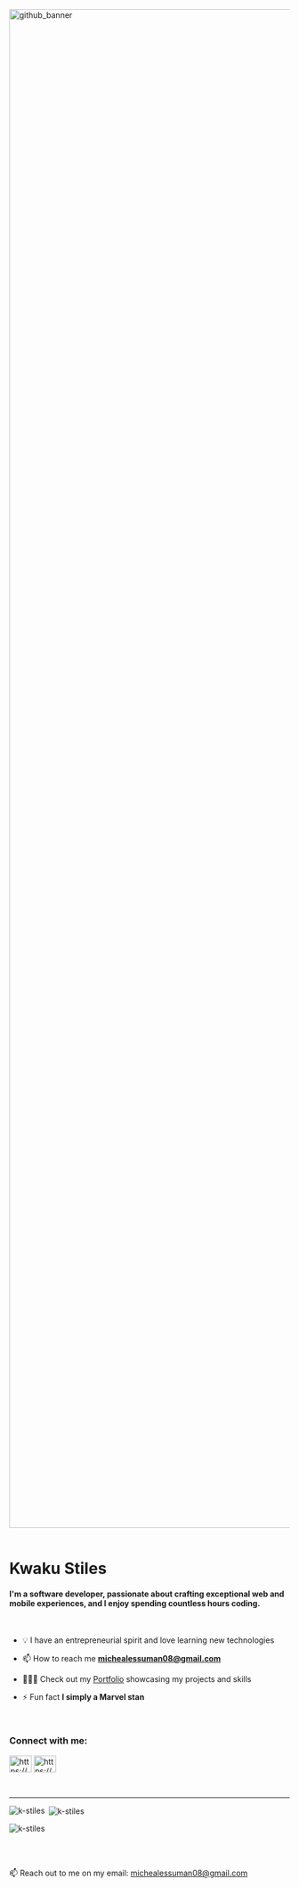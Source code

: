 <img width="2726" alt="github_banner" src="https://github.com/K-stiles/mule-server/assets/80682692/2af9b7e6-a9eb-41ca-9bd6-cc75bc5bd958">

<br>
<br>

<h1 align="left">Kwaku Stiles</h1>
<h4 align="left">
I'm a software developer, passionate about crafting exceptional web and mobile experiences, and I enjoy spending countless hours coding.</h4>
<!-- My toolkit includes Next.js, Express.js, and Apollo GraphQL, which I wield with expertise and enthusiasm.</p>

<!-- GIF -->
<!-- <img align="right" alt="Coding" width="300" src="https://github.com/K-stiles/mule-server/assets/80682692/9e9227c9-980f-4b56-9542-b600f4d46e7e"> -->
<!-- GIF -->

<br/>
<!-- <p align="left"> <img src="https://komarev.com/ghpvc/?username=k-stiles&label=Profile%20views&color=0e75b6&style=flat" alt="k-stiles" /> </p>  -->

<!-- - 🔭 I’m currently working on **iLoc**  -->

<!-- - 🌱 I’m currently learning **Microservices with GoLang**  -->

<!--  - 💬 Ask me about **NextJs, GraphQL, ExpressJs, GoLang**   -->


- 💡 I have an entrepreneurial spirit and love learning new technologies
  
- 📫 How to reach me **michealessuman08@gmail.com**
  
- 🏋🏽‍♂️ Check out my [Portfolio](https://essuman-portfolio.vercel.appp) showcasing my projects and skills


- ⚡ Fun fact **I simply a Marvel stan**

<br>
<h3 align="left">Connect with me:</h3>
<p align="left">
<a href="https://www.linkedin.com/in/micheal-essuman-38146a259?utm_source=share&utm_campaign=share_via&utm_content=profile&utm_medium=ios_app" target="blank"><img align="center" src="https://raw.githubusercontent.com/rahuldkjain/github-profile-readme-generator/master/src/images/icons/Social/linked-in-alt.svg" alt="https://www.linkedin.com/in/micheal-essuman-38146a259?utm_source=share&utm_campaign=share_via&utm_content=profile&utm_medium=ios_app" height="30" width="40" /></a>
<a href="https://youtube.com/@kwakustiles4517?si=X8sHYY7089Lug5-W" target="blank"><img align="center" src="https://raw.githubusercontent.com/rahuldkjain/github-profile-readme-generator/master/src/images/icons/Social/youtube.svg" alt="https://youtube.com/@kwakustiles4517?si=X8sHYY7089Lug5-W" height="30" width="40" /></a>
</p>
<br>

<!-- 
<h3 align="left">Languages and Tools:</h3>
<p align="left"> <a href="https://aws.amazon.com/amplify/" target="_blank" rel="noreferrer"> <img src="https://docs.amplify.aws/assets/logo-dark.svg" alt="amplify" width="40" height="40"/> </a> <a href="https://angular.io" target="_blank" rel="noreferrer"> <img src="https://angular.io/assets/images/logos/angular/angular.svg" alt="angular" width="40" height="40"/> </a> <a href="https://www.chartjs.org" target="_blank" rel="noreferrer"> <img src="https://www.chartjs.org/media/logo-title.svg" alt="chartjs" width="40" height="40"/> </a> <a href="https://www.cypress.io" target="_blank" rel="noreferrer"> <img src="https://raw.githubusercontent.com/simple-icons/simple-icons/6e46ec1fc23b60c8fd0d2f2ff46db82e16dbd75f/icons/cypress.svg" alt="cypress" width="40" height="40"/> </a> <a href="https://www.docker.com/" target="_blank" rel="noreferrer"> <img src="https://raw.githubusercontent.com/devicons/devicon/master/icons/docker/docker-original-wordmark.svg" alt="docker" width="40" height="40"/> </a> <a href="https://expressjs.com" target="_blank" rel="noreferrer"> <img src="https://raw.githubusercontent.com/devicons/devicon/master/icons/express/express-original-wordmark.svg" alt="express" width="40" height="40"/> </a> <a href="https://www.figma.com/" target="_blank" rel="noreferrer"> <img src="https://www.vectorlogo.zone/logos/figma/figma-icon.svg" alt="figma" width="40" height="40"/> </a> <a href="https://git-scm.com/" target="_blank" rel="noreferrer"> <img src="https://www.vectorlogo.zone/logos/git-scm/git-scm-icon.svg" alt="git" width="40" height="40"/> </a> <a href="https://golang.org" target="_blank" rel="noreferrer"> <img src="https://raw.githubusercontent.com/devicons/devicon/master/icons/go/go-original.svg" alt="go" width="40" height="40"/> </a> <a href="https://grafana.com" target="_blank" rel="noreferrer"> <img src="https://www.vectorlogo.zone/logos/grafana/grafana-icon.svg" alt="grafana" width="40" height="40"/> </a> <a href="https://graphql.org" target="_blank" rel="noreferrer"> <img src="https://www.vectorlogo.zone/logos/graphql/graphql-icon.svg" alt="graphql" width="40" height="40"/> </a> <a href="https://jestjs.io" target="_blank" rel="noreferrer"> <img src="https://www.vectorlogo.zone/logos/jestjsio/jestjsio-icon.svg" alt="jest" width="40" height="40"/> </a> <a href="https://kafka.apache.org/" target="_blank" rel="noreferrer"> <img src="https://www.vectorlogo.zone/logos/apache_kafka/apache_kafka-icon.svg" alt="kafka" width="40" height="40"/> </a> <a href="https://www.linux.org/" target="_blank" rel="noreferrer"> <img src="https://raw.githubusercontent.com/devicons/devicon/master/icons/linux/linux-original.svg" alt="linux" width="40" height="40"/> </a> <a href="https://www.mongodb.com/" target="_blank" rel="noreferrer"> <img src="https://raw.githubusercontent.com/devicons/devicon/master/icons/mongodb/mongodb-original-wordmark.svg" alt="mongodb" width="40" height="40"/> </a> <a href="https://www.microsoft.com/en-us/sql-server" target="_blank" rel="noreferrer"> <img src="https://www.svgrepo.com/show/303229/microsoft-sql-server-logo.svg" alt="mssql" width="40" height="40"/> </a> <a href="https://nextjs.org/" target="_blank" rel="noreferrer"> <img src="https://cdn.worldvectorlogo.com/logos/nextjs-2.svg" alt="nextjs" width="40" height="40"/> </a> <a href="https://nodejs.org" target="_blank" rel="noreferrer"> <img src="https://raw.githubusercontent.com/devicons/devicon/master/icons/nodejs/nodejs-original-wordmark.svg" alt="nodejs" width="40" height="40"/> </a> <a href="https://www.postgresql.org" target="_blank" rel="noreferrer"> <img src="https://raw.githubusercontent.com/devicons/devicon/master/icons/postgresql/postgresql-original-wordmark.svg" alt="postgresql" width="40" height="40"/> </a> <a href="https://postman.com" target="_blank" rel="noreferrer"> <img src="https://www.vectorlogo.zone/logos/getpostman/getpostman-icon.svg" alt="postman" width="40" height="40"/> </a> <a href="https://redis.io" target="_blank" rel="noreferrer"> <img src="https://raw.githubusercontent.com/devicons/devicon/master/icons/redis/redis-original-wordmark.svg" alt="redis" width="40" height="40"/> </a> <a href="https://redux.js.org" target="_blank" rel="noreferrer"> <img src="https://raw.githubusercontent.com/devicons/devicon/master/icons/redux/redux-original.svg" alt="redux" width="40" height="40"/> </a> <a href="https://www.typescriptlang.org/" target="_blank" rel="noreferrer"> <img src="https://raw.githubusercontent.com/devicons/devicon/master/icons/typescript/typescript-original.svg" alt="typescript" width="40" height="40"/> </a> </p>

-->
---
<p><img align="left" src="https://github-readme-stats.vercel.app/api/top-langs?username=k-stiles&show_icons=true&locale=en&layout=compact&theme=tokyonight" alt="k-stiles" /></p>

<p>&nbsp;<img align="center" src="https://github-readme-stats.vercel.app/api?username=k-stiles&show_icons=true&locale=en&theme=tokyonight" alt="k-stiles" /></p>

<p><img align="center" src="https://github-readme-streak-stats.herokuapp.com/?user=k-stiles&&theme=tokyonight" alt="k-stiles" /></p>

<br>
<br>
 
<p>📫 Reach out to me on my email: <a href="mailto:michealessuman08@gmail.com">michealessuman08@gmail.com</a></p>
